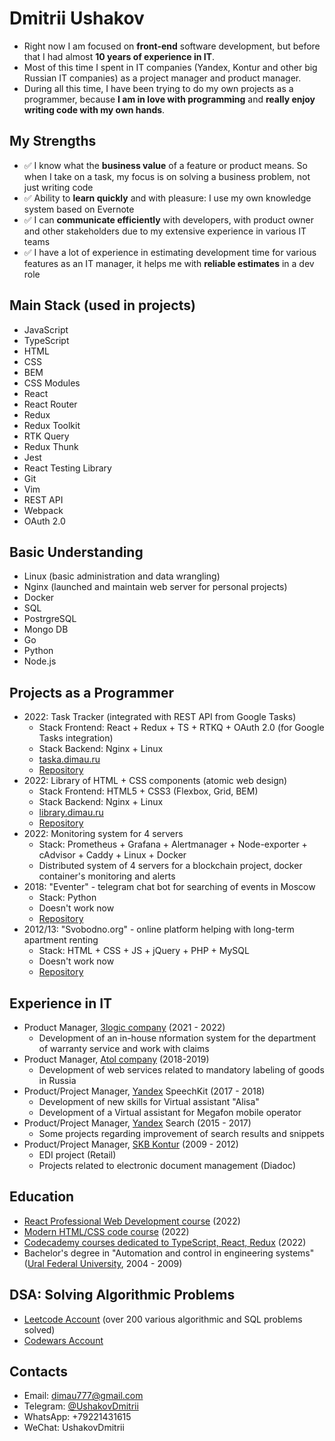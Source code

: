 # Dmitrii Ushakov

- Right now I am focused on **front-end** software development, but before that I had almost **10 years of experience in IT**. 
- Most of this time I spent in IT companies (Yandex, Kontur and other big Russian IT companies) as a project manager and product manager. 
- During all this time, I have been trying to do my own projects as a programmer, because **I am in love with programming** and **really enjoy writing code with my own hands**. 

## My Strengths
- ✅ I know what the <b>business value</b> of a feature or product means. So when I take on a task, my focus is on solving a business problem, not just writing code
- ✅ Ability to <b>learn quickly</b> and with pleasure: I use my own knowledge system based on Evernote
- ✅ I can <b>communicate efficiently</b> with developers, with product owner and other stakeholders due to my extensive experience in various IT teams
- ✅ I have a lot of experience in estimating development time for various features as an IT manager, it helps me with <b>reliable estimates</b> in a dev role

## Main Stack (used in projects)
- JavaScript
- TypeScript
- HTML
- CSS
- BEM
- CSS Modules
- React
- React Router
- Redux
- Redux Toolkit
- RTK Query
- Redux Thunk
- Jest
- React Testing Library
- Git
- Vim
- REST API
- Webpack
- OAuth 2.0

## Basic Understanding
- Linux (basic administration and data wrangling)
- Nginx (launched and maintain web server for personal projects)
- Docker
- SQL
- PostrgreSQL
- Mongo DB
- Go
- Python
- Node.js

## Projects as a Programmer
- 2022: Task Tracker (integrated with REST API from Google Tasks)
  - Stack Frontend: React + Redux + TS + RTKQ + OAuth 2.0 (for Google Tasks integration)
  - Stack Backend: Nginx + Linux
  - <a href="https://library.dimau.ru">taska.dimau.ru</a>
  - <a href="https://github.com/dimau/taska">Repository</a>
- 2022: Library of HTML + CSS components (atomic web design)
  - Stack Frontend: HTML5 + CSS3 (Flexbox, Grid, BEM)
  - Stack Backend: Nginx + Linux
  - <a href="https://library.dimau.ru">library.dimau.ru</a>
  - <a href="https://github.com/dimau/htmlcss-20220317_dimau777">Repository</a>
- 2022: Monitoring system for 4 servers
  - Stack: Prometheus + Grafana + Alertmanager + Node-exporter + cAdvisor + Caddy + Linux + Docker
  - Distributed system of 4 servers for a blockchain project, docker container's monitoring and alerts
- 2018: "Eventer" - telegram chat bot for searching of events in Moscow
  - Stack: Python
  - Doesn't work now
  - <a href="https://github.com/dimau/Eventer">Repository</a>
- 2012/13: "Svobodno.org" - online platform helping with long-term apartment renting
  - Stack: HTML + CSS + JS + jQuery + PHP + MySQL
  - Doesn't work now
  - <a href="https://github.com/dimau/HC">Repository</a>

## Experience in IT
- Product Manager, <a href="https://3logic.ru/about/">3logic company</a> (2021 - 2022)
  - Development of an in-house nformation system for the department of warranty service and work with claims
- Product Manager, <a href="https://www.atol.ru">Atol company</a> (2018-2019)
  - Development of web services related to mandatory labeling of goods in Russia
- Product/Project Manager, <a href="https://yandex.com/company/">Yandex</a> SpeechKit (2017 - 2018)
  - Development of new skills for Virtual assistant "Alisa"
  - Development of a Virtual assistant for Megafon mobile operator
- Product/Project Manager, <a href="https://yandex.com/company/">Yandex</a> Search (2015 - 2017)
  - Some projects regarding improvement of search results and snippets 
- Product/Project Manager, <a href="https://kontur-inc.com/about/info">SKB Kontur</a> (2009 - 2012)
  - EDI project (Retail)
  - Projects related to electronic document management (Diadoc)

## Education
- <a href="https://learn.javascript.ru/courses/react">React Professional Web Development course</a> (2022)
- <a href="https://learn.javascript.ru/courses/htmlcss">Modern HTML/CSS code course</a> (2022)
- <a href="https://www.codecademy.com/profiles/5869613752">Codecademy courses dedicated to TypeScript, React, Redux</a> (2022)
- Bachelor's degree in "Automation and control in engineering systems" (<a href="https://rtf.urfu.ru/en/">Ural Federal University</a>, 2004 - 2009)

## DSA: Solving Algorithmic Problems
<ul>
  <li><a href="https://leetcode.com/dimau777/" target="_blank">Leetcode Account</a> (over 200 various algorithmic and SQL problems solved)</li>
  <li><a href="https://www.codewars.com/users/dimau" target="_blank">Codewars Account</a></li>
</ul>

## Contacts
<ul>
  <li>Email: <a href="mailto:dimau777@gmail.com" target="_blank">dimau777@gmail.com</a></li>
  <li>Telegram: <a href="https://t.me/UshakovDmitrii" target="_blank">@UshakovDmitrii</a></li>
  <li>WhatsApp: +79221431615</li>
  <li>WeChat: UshakovDmitrii</li>
</ul>
